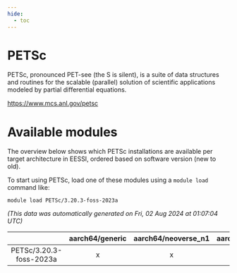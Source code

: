 ```yaml
---
hide:
  - toc
---
```


PETSc
=====


PETSc, pronounced PET-see (the S is silent), is a suite of data structures and routines for the scalable (parallel) solution of scientific applications modeled by partial differential equations.

https://www.mcs.anl.gov/petsc
# Available modules


The overview below shows which PETSc installations are available per target architecture in EESSI, ordered based on software version (new to old).

To start using PETSc, load one of these modules using a `module load` command like:

```shell
module load PETSc/3.20.3-foss-2023a
```

*(This data was automatically generated on Fri, 02 Aug 2024 at 01:07:04 UTC)*  

| |aarch64/generic|aarch64/neoverse_n1|aarch64/neoverse_v1|x86_64/generic|x86_64/amd/zen2|x86_64/amd/zen3|x86_64/amd/zen4|x86_64/intel/haswell|x86_64/intel/skylake_avx512|
| :---: | :---: | :---: | :---: | :---: | :---: | :---: | :---: | :---: | :---: |
|PETSc/3.20.3-foss-2023a|x|x|x|x|x|x|-|x|x|
